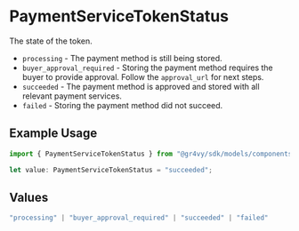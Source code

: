 # PaymentServiceTokenStatus

The state of the token.

- `processing` - The payment method is still being stored.
- `buyer_approval_required` - Storing the payment method requires
  the buyer to provide approval. Follow the `approval_url` for next steps.
- `succeeded` - The payment method is approved and stored with all
  relevant payment services.
- `failed` - Storing the payment method did not succeed.

## Example Usage

```typescript
import { PaymentServiceTokenStatus } from "@gr4vy/sdk/models/components";

let value: PaymentServiceTokenStatus = "succeeded";
```

## Values

```typescript
"processing" | "buyer_approval_required" | "succeeded" | "failed"
```